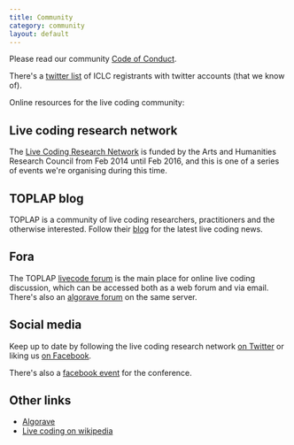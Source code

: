 ```yaml
---
title: Community
category: community
layout: default
---
```


Please read our community [Code of Conduct](/coc.html).

There's a [twitter list](https://twitter.com/livecodenet/lists/iclc2015-people) of ICLC registrants with twitter accounts (that we know of).

Online resources for the live coding community:

## Live coding research network

The [Live Coding Research Network](http://livecodenetwork.org/) is
funded by the Arts and Humanities Research Council from Feb 2014 until
Feb 2016, and this is one of a series of events we're organising
during this time.

## TOPLAP blog

TOPLAP is a community of live coding researchers, practitioners and
the otherwise interested. Follow their [blog](http://toplap.org/) for
the latest live coding news.

## Fora

The TOPLAP [livecode forum](http://lurk.org/groups/livecode/) is the
main place for online live coding discussion, which can be accessed
both as a web forum and via email. There's also an [algorave
forum](http://lurk.org/groups/algorave) on the same server.

## Social media

Keep up to date by following the live coding research network [on
Twitter](http://twitter.com/livecodenet) or liking us [on
Facebook](https://www.facebook.com/livecodenet).

There's also a [facebook
event](https://www.facebook.com/events/1559892980919545/) for the
conference.

## Other links

* [Algorave](http://algorave.com/)
* [Live coding on wikipedia](https://en.wikipedia.org/wiki/Live_coding)
